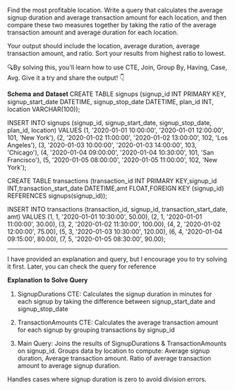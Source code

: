 Find the most profitable location. Write a query that calculates the average signup duration and average transaction amount for each location, and then compare these two measures together by taking the ratio of the average transaction amount and average duration for each location.

Your output should include the location, average duration, average transaction amount, and ratio. Sort your results from highest ratio to lowest.

🔍By solving this, you'll learn how to use CTE, Join, Group By, Having, Case, Avg. Give it a try and share the output! 👇

𝐒𝐜𝐡𝐞𝐦𝐚 𝐚𝐧𝐝 𝐃𝐚𝐭𝐚𝐬𝐞𝐭
CREATE TABLE signups (signup_id INT PRIMARY KEY, signup_start_date DATETIME, signup_stop_date DATETIME, plan_id INT, location VARCHAR(100));

INSERT INTO signups (signup_id, signup_start_date, signup_stop_date, plan_id, location) VALUES (1, '2020-01-01 10:00:00', '2020-01-01 12:00:00', 101, 'New York'), (2, '2020-01-02 11:00:00', '2020-01-02 13:00:00', 102, 'Los Angeles'), (3, '2020-01-03 10:00:00', '2020-01-03 14:00:00', 103, 'Chicago'), (4, '2020-01-04 09:00:00', '2020-01-04 10:30:00', 101, 'San Francisco'), (5, '2020-01-05 08:00:00', '2020-01-05 11:00:00', 102, 'New York');

CREATE TABLE transactions (transaction_id INT PRIMARY KEY,signup_id INT,transaction_start_date DATETIME,amt FLOAT,FOREIGN KEY (signup_id) REFERENCES signups(signup_id));

INSERT INTO transactions (transaction_id, signup_id, transaction_start_date, amt) VALUES (1, 1, '2020-01-01 10:30:00', 50.00), (2, 1, '2020-01-01 11:00:00', 30.00), (3, 2, '2020-01-02 11:30:00', 100.00), (4, 2, '2020-01-02 12:00:00', 75.00), (5, 3, '2020-01-03 10:30:00', 120.00), (6, 4, '2020-01-04 09:15:00', 80.00), (7, 5, '2020-01-05 08:30:00', 90.00);

---------

I have provided an explanation and query, but I encourage you to try solving it first. Later, you can check the query for reference

𝐄𝐱𝐩𝐥𝐚𝐧𝐚𝐭𝐢𝐨𝐧 𝐭𝐨 𝐒𝐨𝐥𝐯𝐞 𝐐𝐮𝐞𝐫𝐲
1. SignupDurations CTE: Calculates the signup duration in minutes for each signup by taking the difference between signup_start_date and signup_stop_date

2. TransactionAmounts CTE: Calculates the average transaction amount for each signup by grouping transactions by signup_id

3. Main Query: Joins the results of SignupDurations & TransactionAmounts on signup_id. Groups data by location to compute: Average signup duration, Average transaction amount. Ratio of average transaction amount to average signup duration.

Handles cases where signup duration is zero to avoid division errors.